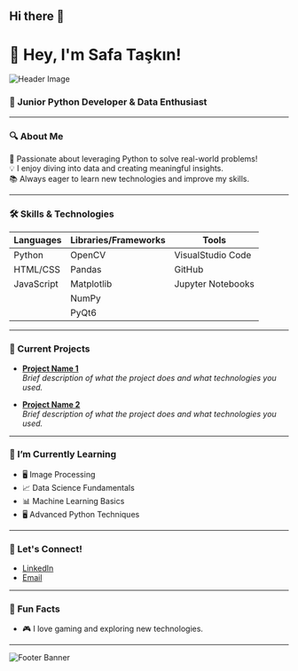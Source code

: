 ## Hi there 👋

# 👋 Hey, I'm Safa Taşkın!

![Header Image](https://via.placeholder.com/1200x200.png?text=Welcome+to+My+Profile)

### 🚀 Junior Python Developer & Data Enthusiast

---

### 🔍 About Me

🌟 Passionate about leveraging Python to solve real-world problems!  
💡 I enjoy diving into data and creating meaningful insights.  
📚 Always eager to learn new technologies and improve my skills.

---

### 🛠️ Skills & Technologies

| Languages       | Libraries/Frameworks   | Tools                |
|-----------------|------------------------|----------------------|
| Python          | OpenCV                 | VisualStudio Code    |
| HTML/CSS        | Pandas                 | GitHub               |
| JavaScript      | Matplotlib             | Jupyter Notebooks    |
|                 | NumPy                  |                      |
|                 | PyQt6                  |                      |


---

### 🚧 Current Projects

- **[Project Name 1](link-to-your-project)**  
  *Brief description of what the project does and what technologies you used.*

- **[Project Name 2](link-to-your-project)**  
  *Brief description of what the project does and what technologies you used.*

---

### 🌱 I’m Currently Learning

- 🖥️ Image Processing
- 📈 Data Science Fundamentals
- 📊 Machine Learning Basics
- 🖥️ Advanced Python Techniques

---

### 🤝 Let's Connect!

- [LinkedIn]([https://www.linkedin.com/in/safa-taskin/)
- [Email](mailto:safataskin458@gmail.com)

---

### 💬 Fun Facts

- 🎮 I love gaming and exploring new technologies.

---

![Footer Banner](https://via.placeholder.com/1200x100.png?text=Thank+You+for+Visiting+My+Profile!&bg=00BFFF&color=FFFFFF&font=Arial&fontsize=24&bold=true)



